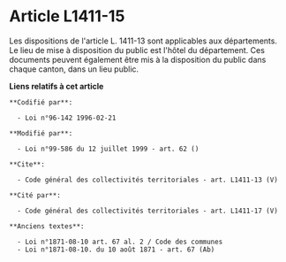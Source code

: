 # Article L1411-15

Les dispositions de l'article L. 1411-13 sont applicables aux départements. Le lieu de mise à disposition du public est
l'hôtel du département. Ces documents peuvent également être mis à la disposition du public dans chaque canton, dans un lieu
public.

**Liens relatifs à cet article**

	**Codifié par**:

	  - Loi n°96-142 1996-02-21

	**Modifié par**:

	  - Loi n°99-586 du 12 juillet 1999 - art. 62 ()

	**Cite**:

	  - Code général des collectivités territoriales - art. L1411-13 (V)

	**Cité par**:

	  - Code général des collectivités territoriales - art. L1411-17 (V)

	**Anciens textes**:

	  - Loi n°1871-08-10 art. 67 al. 2 / Code des communes
	  - Loi n°1871-08-10. du 10 août 1871 - art. 67 (Ab)
